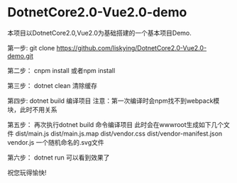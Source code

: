 # DotnetCore2.0-Vue2.0-demo
本项目以DotnetCore2.0,Vue2.0为基础搭建的一个基本项目Demo.

 第一步:
    git clone https://github.com/liskying/DotnetCore2.0-Vue2.0-demo.git

 第二步：
    cnpm install 或者npm install 

 第三步：
    dotnet clean 清除缓存

 第四步:
    dotnet build 编译项目
    注意：第一次编译时会npm找不到webpack模块，此时不用关系

 第五步：
    再次执行dotnet build 命令编译项目
    此时会在wwwroot生成如下几个文件
    dist/main.js
    dist/main.js.map
    dist/vendor.css
    dist/vendor-manifest.json
    vendor.js
    一个随机命名的.svg文件

 第六步：
    dotnet run 可以看到效果了

 祝您玩得愉快!

